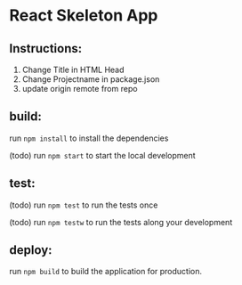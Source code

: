 React Skeleton App
============

Instructions:
------
1. Change Title in HTML Head
2. Change Projectname in package.json
3. update origin remote from repo

build:
------
run `npm install` to install the dependencies

(todo) run `npm start` to start the local development

test:
-----
(todo) run `npm test` to run the tests once 

(todo) run `npm testw` to run the tests along your development

deploy:
-------
run `npm build` to build the application for production. 
